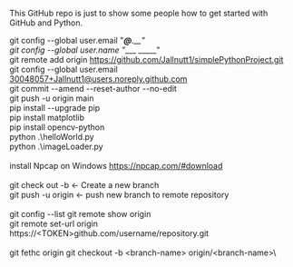 This GitHub repo is just to show some people how to get started with GitHub and Python. 

git config --global user.email "____@___.__" \
git config --global user.name "____ _____"   \
git remote add origin https://github.com/Jallnutt1/simplePythonProject.git \
git config --global user.email 30048057+Jallnutt1@users.noreply.github.com \
git commit --amend --reset-author --no-edit \
git push -u origin main \
pip install --upgrade pip \
pip install matplotlib \
pip install opencv-python \
python .\helloWorld.py \
python .\imageLoader.py \
\
install Npcap on Windows https://npcap.com/#download \
\
git check out -b <branch> <- Create a new branch\
git push -u origin <branch> <- push new branch to remote repository\
\
git config --list
git remote show origin \
git remote set-url origin https://\<TOKEN\>github.com/username/repository.git\
\
git fethc origin
git checkout -b \<branch-name\> origin/\<branch-name\>\


